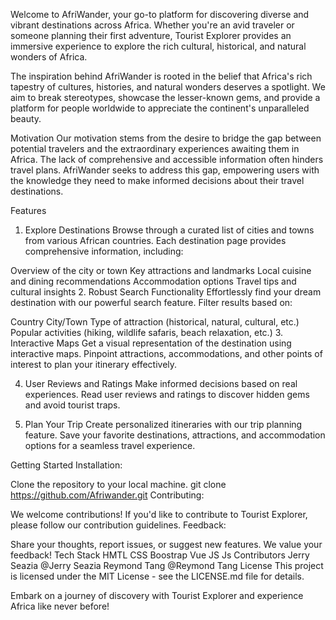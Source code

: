 Welcome to AfriWander, your go-to platform for discovering diverse and vibrant destinations across Africa. Whether you're an avid traveler or someone planning their first adventure, Tourist Explorer provides an immersive experience to explore the rich cultural, historical, and natural wonders of Africa.

The inspiration behind AfriWander is rooted in the belief that Africa's rich tapestry of cultures, histories, and natural wonders deserves a spotlight. We aim to break stereotypes, showcase the lesser-known gems, and provide a platform for people worldwide to appreciate the continent's unparalleled beauty.

Motivation Our motivation stems from the desire to bridge the gap between potential travelers and the extraordinary experiences awaiting them in Africa. The lack of comprehensive and accessible information often hinders travel plans. AfriWander seeks to address this gap, empowering users with the knowledge they need to make informed decisions about their travel destinations.

Features
1. Explore Destinations
Browse through a curated list of cities and towns from various African countries. Each destination page provides comprehensive information, including:

Overview of the city or town
Key attractions and landmarks
Local cuisine and dining recommendations
Accommodation options
Travel tips and cultural insights
2. Robust Search Functionality
Effortlessly find your dream destination with our powerful search feature. Filter results based on:

Country
City/Town
Type of attraction (historical, natural, cultural, etc.)
Popular activities (hiking, wildlife safaris, beach relaxation, etc.)
3. Interactive Maps
Get a visual representation of the destination using interactive maps. Pinpoint attractions, accommodations, and other points of interest to plan your itinerary effectively.

4. User Reviews and Ratings
Make informed decisions based on real experiences. Read user reviews and ratings to discover hidden gems and avoid tourist traps.

5. Plan Your Trip
Create personalized itineraries with our trip planning feature. Save your favorite destinations, attractions, and accommodation options for a seamless travel experience.

Getting Started
Installation:

Clone the repository to your local machine.
git clone https://github.com/Afriwander.git
Contributing:

We welcome contributions! If you'd like to contribute to Tourist Explorer, please follow our contribution guidelines.
Feedback:

Share your thoughts, report issues, or suggest new features. We value your feedback!
Tech Stack
HMTL CSS
Boostrap
Vue JS
Js
Contributors
Jerry Seazia @Jerry Seazia
Reymond Tang @Reymond Tang
License
This project is licensed under the MIT License - see the LICENSE.md file for details.

Embark on a journey of discovery with Tourist Explorer and experience Africa like never before!
